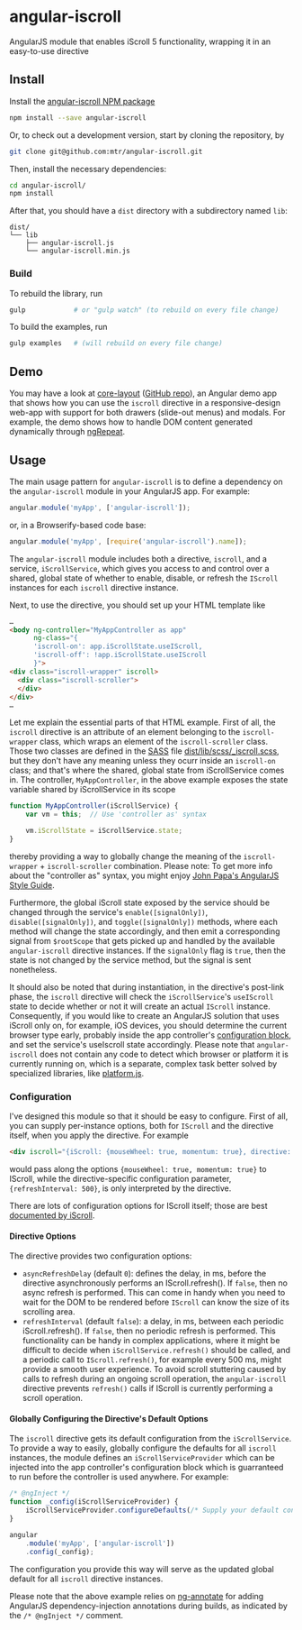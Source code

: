 # angular-iscroll
AngularJS module that enables iScroll 5 functionality, wrapping it in an easy-to-use directive

## Install

Install the [angular-iscroll NPM package](https://www.npmjs.com/package/angular-iscroll)
```bash
npm install --save angular-iscroll
```

Or, to check out a development version, start by cloning the repository, by
```bash
git clone git@github.com:mtr/angular-iscroll.git
```
Then, install the necessary dependencies:
```bash
cd angular-iscroll/
npm install
```
After that, you should have a `dist` directory with a subdirectory named `lib`:
```
dist/
└── lib
    ├── angular-iscroll.js
    └── angular-iscroll.min.js
```

### Build

To rebuild the library, run
```bash
gulp            # or "gulp watch" (to rebuild on every file change)
```

To build the examples, run
```bash
gulp examples   # (will rebuild on every file change)
```


## Demo
You may have a look at [core-layout](http://mtr.github.io/core-layout/examples/) ([GitHub repo](https://github.com/mtr/core-layout/)), an Angular demo app that shows how you can use the `iscroll` directive in a responsive-design web-app with support for both drawers (slide-out menus) and modals.  For example, the demo shows how to handle DOM content generated dynamically through [ngRepeat](https://docs.angularjs.org/api/ng/directive/ngRepeat).

## Usage

The main usage pattern for `angular-iscroll` is to define a dependency on the `angular-iscroll` module in your AngularJS app.  For example: 
```js
angular.module('myApp', ['angular-iscroll']);
```
or, in a Browserify-based code base:
```js
angular.module('myApp', [require('angular-iscroll').name]);
```

The `angular-iscroll` module includes both a directive, `iscroll`, and a service, `iScrollService`, which gives you access to and control over a shared, global state of whether to enable, disable, or refresh the `IScroll` instances for each `iscroll` directive instance.

Next, to use the directive, you should set up your HTML template like
```html
…
<body ng-controller="MyAppController as app"
      ng-class="{
      'iscroll-on': app.iScrollState.useIScroll,
      'iscroll-off': !app.iScrollState.useIScroll
      }">
<div class="iscroll-wrapper" iscroll>
  <div class="iscroll-scroller">
  </div>
</div>
…
```
Let me explain the essential parts of that HTML example.  First of all, the `iscroll` directive is an attribute of an element belonging to the `iscroll-wrapper` class, which wraps an element of the `iscroll-scroller` class.  Those two classes are defined in the [SASS](http://sass-lang.com/) file [dist/lib/scss/_iscroll.scss](dist/lib/scss/_iscroll.scss), but they don't have any meaning unless they ocurr inside an `iscroll-on` class; and that's where the shared, global state from iScrollService comes in.  The controller, `MyAppController`, in the above example exposes the state variable shared by iScrollService in its scope
```js
function MyAppController(iScrollService) {
    var vm = this;  // Use 'controller as' syntax 

    vm.iScrollState = iScrollService.state;
}
```
thereby providing a way to globally change the meaning of the `iscroll-wrapper` + `iscroll-scroller` combination.  Please note: To get more info about the "controller as" syntax, you might enjoy [John Papa's AngularJS Style Guide](https://github.com/johnpapa/angularjs-styleguide#controlleras-with-vm).

Furthermore, the global iScroll state exposed by the service should be changed through the service's `enable([signalOnly])`, `disable([signalOnly])`, and `toggle([signalOnly])` methods, where each method will change the state accordingly, and then emit a corresponding signal from `$rootScope` that gets picked up and handled by the available `angular-iscroll` directive instances.  If the `signalOnly` flag is `true`, then the state is not changed by the service method, but the signal is sent nonetheless.

It should also be noted that during instantiation, in the directive's post-link phase, the `iscroll` directive will check the `iScrollService`'s `useIScroll` state to decide whether or not it will create an actual `IScroll` instance.  Consequently, if you would like to create an AngularJS solution that uses iScroll only on, for example, iOS devices, you should determine the current browser type early, probably inside the app controller's [configuration block](https://docs.angularjs.org/guide/module#module-loading-dependencies), and set the service's useIscroll state accordingly.  Please note that `angular-iscroll` does not contain any code to detect which browser or platform it is currently running on, which is a separate, complex task better solved by specialized libraries, like [platform.js](https://github.com/bestiejs/platform.js).


### Configuration
I've designed this module so that it should be easy to configure.  First of all, you can supply per-instance options, both for `IScroll` and the directive itself, when you apply the directive.  For example
```html
<div iscroll="{iScroll: {mouseWheel: true, momentum: true}, directive: {refreshInterval: 500}}">…</div>
```
would pass along the options `{mouseWheel: true, momentum: true}` to IScroll, while the directive-specific configuration parameter, `{refreshInterval: 500}`, is only interpreted by the directive.  

There are lots of configuration options for IScroll itself; those are best [documented by iScroll](http://iscrolljs.com/#configuring).

#### Directive Options
The directive provides two configuration options:

- `asyncRefreshDelay` (default `0`): defines the delay, in ms, before the directive asynchronously performs an IScroll.refresh().  If `false`, then no async refresh is performed.  This can come in handy when you need to wait for the DOM to be rendered before `IScroll` can know the size of its scrolling area.
- `refreshInterval` (default `false`): a delay, in ms, between each periodic iScroll.refresh().  If `false`, then no periodic refresh is performed.  This functionality can be handy in complex applications, where it might be difficult to decide when `iScrollService.refresh()` should be called, and a periodic call to `IScroll.refresh()`, for example every 500 ms, might provide a smooth user experience.  To avoid scroll stuttering caused by calls to refresh during an ongoing scroll operation, the `angular-iscroll` directive prevents `refresh()` calls if IScroll is currently performing a scroll operation.

#### Globally Configuring the Directive's Default Options

The `iscroll` directive gets its default configuration from the `iScrollService`.  To provide a way to easily, globally configure the defaults for all `iscroll` instances, the module defines an `iScrollServiceProvider` which can be injected into the app controller's configuration block which is guarranteed to run before the controller is used anywhere.  For example:
```js
/* @ngInject */
function _config(iScrollServiceProvider) {
    iScrollServiceProvider.configureDefaults(/* Supply your default configuration object here. */);
}

angular
    .module('myApp', ['angular-iscroll'])
    .config(_config);
```
The configuration you provide this way will serve as the updated global default for all `iscroll` directive instances.

Please note that the above example relies on [ng-annotate](https://www.npmjs.com/package/ng-annotate) for adding AngularJS dependency-injection annotations during builds, as indicated by the `/* @ngInject */` comment.
